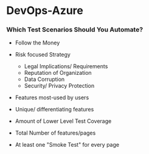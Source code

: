 # DevOps-Azure

<h3> Which Test Scenarios Should You Automate? </h3>

- Follow the Money
- Risk focused Strategy 
    - Legal Implications/ Requirements
    - Reputation of Organization
    - Data Corruption
    - Security/ Privacy Protection
- Features most-used by users
- Unique/ differentiating features

- Amount of Lower Level Test Coverage
- Total Number of features/pages
- At least one "Smoke Test" for every page
